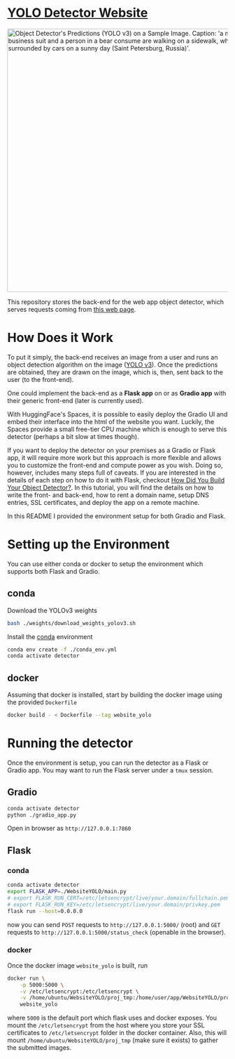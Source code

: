 # [YOLO Detector Website](https://v-iashin.github.io/detector)

<img src="https://github.com/v-iashin/v-iashin.github.io/raw/master/images/typical_russian_day_res.jpeg" alt="Object Detector's Predictions (YOLO v3) on a Sample Image. Caption: 'a man in a business suit and a person in a bear consume are walking on a sidewalk, which is surrounded by cars on a sunny day (Saint Petersburg, Russia)'." width="600">

This repository stores the back-end for the web app object detector, which serves requests coming from
[this web page](https://v-iashin.github.io/detector).

# How Does it Work
To put it simply, the back-end receives an image from a user and runs an object detection algorithm on the image ([YOLO v3](https://pjreddie.com/darknet/yolo/)).
Once the predictions are obtained, they are drawn on the image, which is, then, sent back to the user (to the front-end).

One could implement the back-end as a **Flask app** on or as **Gradio app** with their generic front-end (later is currently used).

With HuggingFace's Spaces, it is possible to easily deploy the Gradio UI and embed their interface into
the html of the website you want.
Luckily, the Spaces provide a small free-tier CPU machine which is enough to serve this detector (perhaps a bit slow at times though).

If you want to deploy the detector on your premises as a Gradio or Flask app, it will require more work but
this approach is more flexible and allows you to customize the front-end and compute power as you wish.
Doing so, however, includes many steps full of caveats.
If you are interested in the details of each step on how to do it with Flask,
checkout [How Did You Build Your Object Detector?](https://v-iashin.github.io/how_did_you_build_your_detector).
In this tutorial, you will find the details on how to write the front- and back-end, how to rent a domain name,
setup DNS entries, SSL certificates, and deploy the app on a remote machine.

In this README I provided the environment setup for both Gradio and Flask.

# Setting up the Environment

You can use either conda or docker to setup the environment which supports both Flask and Gradio.

## conda
Download the YOLOv3 weights
```bash
bash ./weights/download_weights_yolov3.sh
```

Install the [conda](https://docs.conda.io/en/latest/miniconda.html) environment
```bash
conda env create -f ./conda_env.yml
conda activate detector
```

## docker
Assuming that docker is installed, start by building the docker image using the
provided `Dockerfile`
```bash
docker build - < Dockerfile --tag website_yolo
```

# Running the detector

Once the environment is setup, you can run the detector as a Flask or Gradio app.
You may want to run the Flask server under a `tmux` session.

## Gradio

```bash
conda activate detector
python ./gradio_app.py
```
Open in browser as `http://127.0.0.1:7860`

## Flask

### conda
```bash
conda activate detector
export FLASK_APP=./WebsiteYOLO/main.py
# export FLASK_RUN_CERT=/etc/letsencrypt/live/your.domain/fullchain.pem
# export FLASK_RUN_KEY=/etc/letsencrypt/live/your.domain/privkey.pem
flask run --host=0.0.0.0
```
now you can send `POST` requests to `http://127.0.0.1:5000/` (root) and `GET` requests
to `http://127.0.0.1:5000/status_check` (openable in the browser).

### docker
Once the docker image `website_yolo` is built, run
```bash
docker run \
    -p 5000:5000 \
    -v /etc/letsencrypt:/etc/letsencrypt \
    -v /home/ubuntu/WebsiteYOLO/proj_tmp:/home/user/app/WebsiteYOLO/proj_tmp \
    website_yolo
```
where `5000` is the default port which flask uses and docker exposes.
You mount the `/etc/letsencrypt` from the host where you store your SSL certificates
to `/etc/letsencrypt` folder in the docker container.
Also, this will mount `/home/ubuntu/WebsiteYOLO/proj_tmp` (make sure it exists)
to gather the submitted images.
